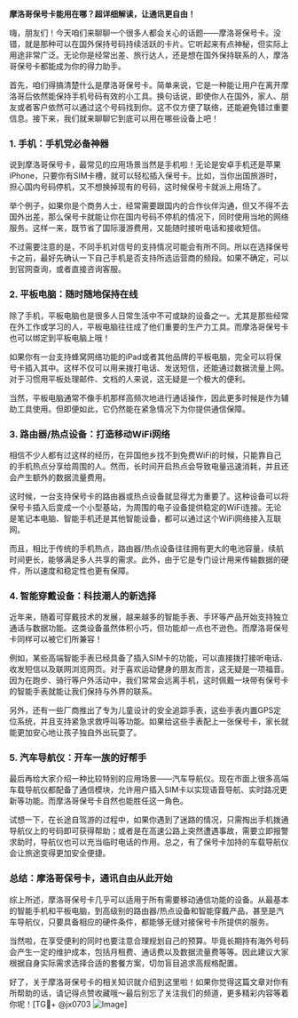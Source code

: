 **摩洛哥保号卡能用在哪？超详细解读，让通讯更自由！**

嗨，朋友们！今天咱们来聊聊一个很多人都会关心的话题——摩洛哥保号卡。没错，就是那种可以在国外保持号码持续活跃的卡片。它听起来有点神秘，但实际上用途非常广泛。无论你是经常出差、旅行达人，还是想在国外保持联系的人，摩洛哥保号卡都能成为你的得力助手。

首先，咱们得搞清楚什么是摩洛哥保号卡。简单来说，它是一种能让用户在离开摩洛哥后依然能保持手机号码有效的小工具。换句话说，即使你人在国外，家人、朋友或者客户依然可以通过这个号码找到你。这不仅方便了联络，还能避免错过重要信息。接下来，我们就来聊聊它到底可以用在哪些设备上吧！

### **1. 手机：手机党必备神器**

说到摩洛哥保号卡，最常见的应用场景当然是手机啦！无论是安卓手机还是苹果iPhone，只要你有SIM卡槽，就可以轻松插入保号卡。比如，当你出国旅游时，担心国内号码停机，又不想换掉现有的号码，这时候保号卡就派上用场了。

举个例子，如果你是个商务人士，经常需要跟国内的合作伙伴沟通，但又不得不去国外出差，那么保号卡就能让你在国内号码不停机的情况下，同时使用当地的网络服务。这样一来，既节省了国际漫游费用，又能随时接听电话和接收短信。

不过需要注意的是，不同手机对信号的支持情况可能会有所不同。所以在选择保号卡之前，最好先确认一下自己手机是否支持所选运营商的频段。如果不确定，可以到官网查询，或者直接咨询客服。

### **2. 平板电脑：随时随地保持在线**

除了手机，平板电脑也是很多人日常生活中不可或缺的设备之一。尤其是那些经常在外工作或学习的人，平板电脑往往成了他们重要的生产力工具。而摩洛哥保号卡也可以绑定到平板电脑上哦！

如果你有一台支持蜂窝网络功能的iPad或者其他品牌的平板电脑，完全可以将保号卡插入其中。这样不仅可以用来拨打电话、发送短信，还能通过数据流量上网。对于习惯用平板处理邮件、文档的人来说，这无疑是一个极大的便利。

当然，平板电脑通常不像手机那样高频次地进行通话操作，因此更多时候是作为辅助工具使用。但即便如此，它仍然能在紧急情况下为你提供通信保障。

### **3. 路由器/热点设备：打造移动WiFi网络**

相信不少人都有过这样的经历，在异国他乡找不到免费WiFi的时候，只能靠自己的手机热点分享给周围的人。然而，长时间开启热点会导致电量迅速消耗，并且还会产生额外的数据流量费用。

这时候，一台支持保号卡的路由器或热点设备就显得尤为重要了。这种设备可以将保号卡插入后变成一个小型基站，为周围的电子设备提供稳定的WiFi连接。无论是笔记本电脑、智能手机还是其他智能设备，都可以通过这个WiFi网络接入互联网。

而且，相比于传统的手机热点，路由器/热点设备往往拥有更大的电池容量，续航时间更长，能够满足多人共享的需求。此外，由于它是专门设计用来传输数据的硬件，所以速度和稳定性也更有保障。

### **4. 智能穿戴设备：科技潮人的新选择**

近年来，随着可穿戴技术的发展，越来越多的智能手表、手环等产品开始支持独立通话与数据功能。这类设备虽然体积小巧，但功能却一点也不逊色。而摩洛哥保号卡同样可以被它们所兼容！

例如，某些高端智能手表已经具备了插入SIM卡的功能，可以直接拨打接听电话、收发短信以及联网浏览网页。对于喜欢运动健身的朋友而言，这无疑是一项福音。因为在跑步、骑行等户外活动中，我们常常会远离手机，这时佩戴一块带有保号卡的智能手表就能让我们保持与外界的联系。

另外，还有一些厂商推出了专为儿童设计的安全追踪手表，这些手表内置GPS定位系统，并且支持紧急求救呼叫等功能。如果给这些手表配上一张保号卡，家长就能更加安心地让孩子独自外出玩耍了。

### **5. 汽车导航仪：开车一族的好帮手**

最后再给大家介绍一种比较特别的应用场景——汽车导航仪。现在市面上很多高端车载导航仪都配备了通信模块，允许用户插入SIM卡以实现语音导航、实时路况更新等功能。而摩洛哥保号卡自然也能胜任这一角色。

试想一下，在长途自驾游的过程中，如果你遇到了迷路的情况，只需掏出手机拨通导航仪上的号码即可获得帮助；或者是在高速公路上突然遭遇事故，需要立即报警求助时，导航仪也可以充当临时电话的作用。总之，有了保号卡加持的车载导航仪会让旅途变得更加安全便捷。

### **总结：摩洛哥保号卡，通讯自由从此开始**

综上所述，摩洛哥保号卡几乎可以适用于所有需要移动通信功能的设备。从最基本的智能手机和平板电脑，到高级别的路由器/热点设备和智能穿戴产品，甚至是汽车导航仪，只要具备相应的硬件条件，都能够无缝对接保号卡所提供的服务。

当然啦，在享受便利的同时也要注意合理规划自己的预算。毕竟长期持有海外号码会产生一定的维护成本，包括月租费、通话费以及数据流量费等等。因此建议大家根据自身实际需求选择合适的套餐方案，切勿盲目追求高规格配置。

好了，关于摩洛哥保号卡的相关知识就介绍到这里啦！如果你觉得这篇文章对你有所帮助的话，请记得点赞收藏哦～最后别忘了关注我们的频道，更多精彩内容等着你呢！[TG💪+ @jx0703 ![Image](https://github.com/user-attachments/assets/dbca1d08-cadb-493c-b0ec-ad6f7a83f270)]